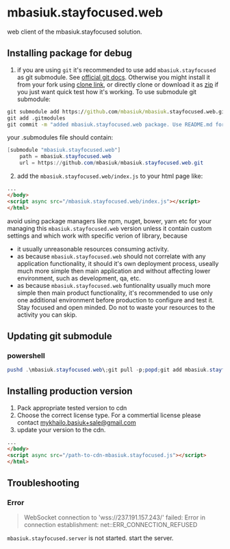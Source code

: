 # mbasiuk.stayfocused.web
web client of the mbasiuk.stayfocused solution.

## Installing package for debug

1)  if you are using `git` it's recommended to use add `mbasiuk.stayfocused` as git submodule. See [official git docs](https://git-scm.com/book/en/v2/Git-Tools-Submodules). Otherwise you might install it from your fork using [clone link](https://github.com/mbasiuk/mbasiuk.stayfocused.web.git), or directly clone or download it as [zip](https://github.com/mbasiuk/mbasiuk.stayfocused.web/archive/master.zip) if you just want quick test how it's working. To use submodule git submodule:

```cmd
git submodule add https://github.com/mbasiuk/mbasiuk.stayfocused.web.git
git add .gitmodules
git commit -m "added mbasiuk.stayfocused.web package. Use README.md for documentation." 
```

your .submodules file should contain:

```powershell
[submodule "mbasiuk.stayfocused.web"]
	path = mbasiuk.stayfocused.web
	url = https://github.com/mbasiuk/mbasiuk.stayfocused.web.git
```

2) add the `mbasiuk.stayfocused.web/index.js` to your html page like:

```html
...
</body>
<script async src="/mbasiuk.stayfocused.web/index.js"></script>
</html>
```

avoid using package managers like npm, nuget, bower, yarn etc for your managing this `mbasiuk.stayfocused.web` version unless it contain custom settings and which work with specific verion of library, because 
- it usually unreasonable resources consuming activity.
- as because `mbasiuk.stayfocused.web` should not correlate with any application functionality, it should it's own deployment process, useally much more simple then main application and without affecting lower environment, such as development, qa, etc.
- as because `mbasiuk.stayfocused.web` funtionality usually much more simple then main product functionality, it's recommended to use only one additional environment before production to configure and test it. Stay focused and open minded. Do not to waste your resources to the activity you can skip.

## Updating git submodule

### powershell

```powershell
pushd .\mbasiuk.stayfocused.web\;git pull -p;popd;git add mbasiuk.stayfocused.web; git commit -m "updated stayfocused.web lib";git push;
```

## Installing production version
1) Pack appropriate tested version to cdn
2) Choose the correct license type. For a commertial license please contact mykhailo.basiuk+sale@gmail.com
3) update your version to the cdn.
```html
...
</body>
<script async src="/path-to-cdn-mbasiuk.stayfocused.js"></script>
</html>
```

## Troubleshooting

### Error

>WebSocket connection to 'wss://237.191.157.243/' failed: Error in connection establishment: net::ERR_CONNECTION_REFUSED

 `mbasiuk.stayfocused.server` is not started. start the server.
